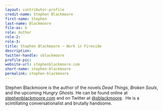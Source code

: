 ```yaml
---
layout: contributor-profile
credit-name: Stephen Blackmoore
first-name: Stephen
last-name: Blackmoore
file-as: b
role: Author
role-2:
role-3:
title: Stephen Blackmoore — Work in Fireside
description:
twitter-handle: sblackmoore
profile-pic:
website-url: stephenblackmoore.com
short-name: stephen-blackmoore
permalink: stephen-blackmoore
---
```

Stephen Blackmoore is the author of the novels _Dead Things_, _Broken Souls_, and the upcoming _Hungry Ghosts_. He can be found online at [stephenblackmoore.com](http://stephenblackmoore.com) and on Twitter at [@sblackmoore](https://twitter.com/sblackmoore).  He is a scintillating conversationalist and brutally handsome.

